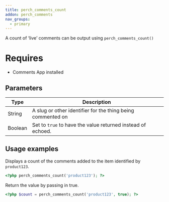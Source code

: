 ```yaml
---
title: perch_comments_count
addon: perch_comments
nav_groups:
  - primary
---
```


A count of ‘live’ comments can be output using `perch_comments_count()`

# Requires

- Comments App installed

## Parameters

| Type | Description |
|-|-|
| String   | A slug or other identifier for the thing being commented on |
| Boolean | Set to `true` to have the value returned instead of echoed. |


## Usage examples

Displays a count of the comments added to the item identified by `product123`.

```php
<?php perch_comments_count('product123'); ?>
```

Return the value by passing in true.

```php
<?php $count = perch_comments_count('product123', true); ?>
```

